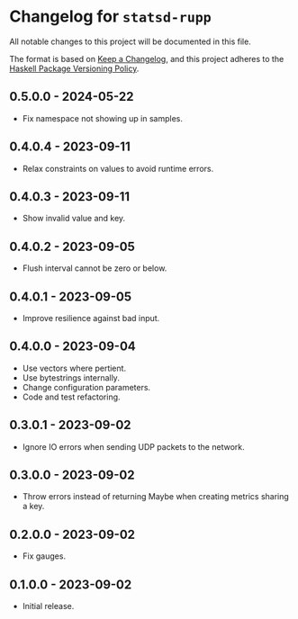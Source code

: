 # Changelog for `statsd-rupp`

All notable changes to this project will be documented in this file.

The format is based on [Keep a Changelog](https://keepachangelog.com/en/1.0.0/),
and this project adheres to the
[Haskell Package Versioning Policy](https://pvp.haskell.org/).

## 0.5.0.0 - 2024-05-22

- Fix namespace not showing up in samples.

## 0.4.0.4 - 2023-09-11

- Relax constraints on values to avoid runtime errors.

## 0.4.0.3 - 2023-09-11

- Show invalid value and key.

## 0.4.0.2 - 2023-09-05

- Flush interval cannot be zero or below.

## 0.4.0.1 - 2023-09-05

- Improve resilience against bad input.

## 0.4.0.0 - 2023-09-04

- Use vectors where pertient.
- Use bytestrings internally.
- Change configuration parameters.
- Code and test refactoring.

## 0.3.0.1 - 2023-09-02

- Ignore IO errors when sending UDP packets to the network.

## 0.3.0.0 - 2023-09-02

- Throw errors instead of returning Maybe when creating metrics sharing a key.

## 0.2.0.0 - 2023-09-02

- Fix gauges.

## 0.1.0.0 - 2023-09-02

- Initial release.
